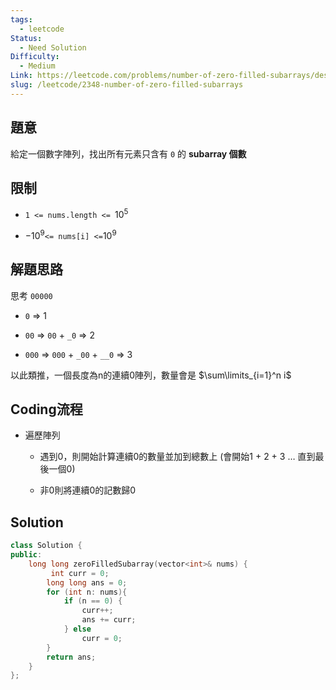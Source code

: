 ```yaml
---
tags:
  - leetcode
Status:
  - Need Solution
Difficulty:
  - Medium
Link: https://leetcode.com/problems/number-of-zero-filled-subarrays/description/
slug: /leetcode/2348-number-of-zero-filled-subarrays
---
```

## 題意

給定一個數字陣列，找出所有元素只含有 `0` 的 **subarray 個數**


## 限制

- `1 <= nums.length <= `$10^5$

- $-10^9$` <= nums[i] <= `$10^9$



## 解題思路

思考 `00000`

- `0` ⇒ 1

- `00` ⇒ `00` + `_0` ⇒ 2

- `000` ⇒ `000` + `_00` + `__0` ⇒ 3



以此類推，一個長度為n的連續0陣列，數量會是 $\sum\limits_{i=1}^n i$



## Coding流程

- 遍歷陣列

   - 遇到0，則開始計算連續0的數量並加到總數上 (會開始1 + 2 + 3 … 直到最後一個0)

   - 非0則將連續0的記數歸0



## Solution

```cpp
class Solution {
public:
    long long zeroFilledSubarray(vector<int>& nums) {
         int curr = 0;
        long long ans = 0;
        for (int n: nums){
            if (n == 0) {
                curr++;
                ans += curr;
            } else
                curr = 0;
        }
        return ans;
    }
};
```